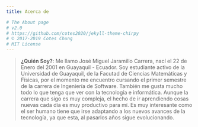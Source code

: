 ```yaml
---
title: Acerca de

# The About page
# v2.0
# https://github.com/cotes2020/jekyll-theme-chirpy
# © 2017-2019 Cotes Chung
# MIT License
---
```


> **¿Quién Soy?**: Me llamo José Miguel Jaramillo Carrera, nací el 22 de Enero del 2001 en Guayaquil - Ecuador. Soy estudiante activo de la Universidad de Guayaquil, de la Facutad de Ciencias Matemáticas y Físicas, por el momento me encuentro cursando el primer semestre de la carrera de Ingeniería de Software. También me gusta mucho todo lo que tenga que ver con la tecnología e informática. Aunque la carrera que sigo es muy compleja, el hecho de ir aprendiendo cosas nuevas cada día es muy productivo para mí. Es muy interesante como el ser humano tiene que irse adaptando a los nuevos avances de la tecnología, ya que esta, al pasarlos años sigue evolucionando.
